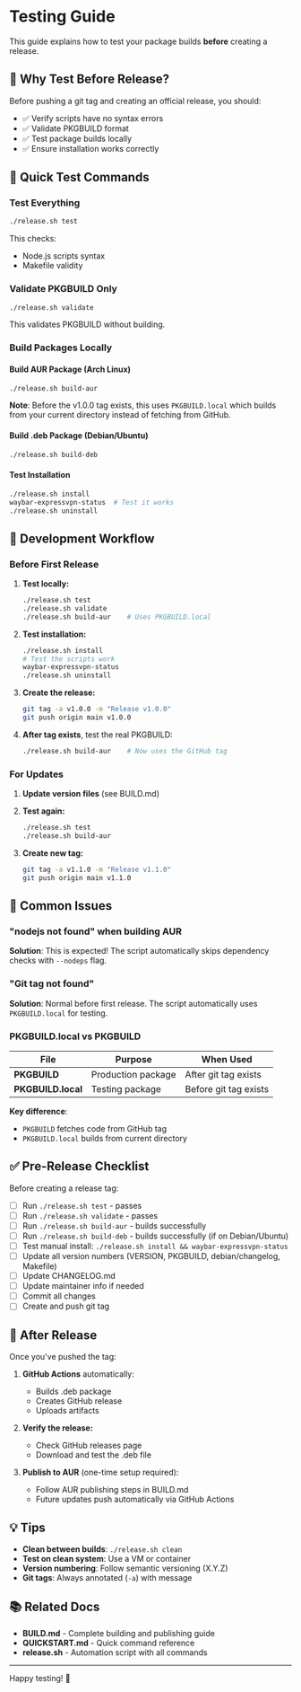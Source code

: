 # Testing Guide

This guide explains how to test your package builds **before** creating a release.

## 🧪 Why Test Before Release?

Before pushing a git tag and creating an official release, you should:
- ✅ Verify scripts have no syntax errors
- ✅ Validate PKGBUILD format
- ✅ Test package builds locally
- ✅ Ensure installation works correctly

## 📝 Quick Test Commands

### Test Everything
```bash
./release.sh test
```
This checks:
- Node.js scripts syntax
- Makefile validity

### Validate PKGBUILD Only
```bash
./release.sh validate
```
This validates PKGBUILD without building.

### Build Packages Locally

#### Build AUR Package (Arch Linux)
```bash
./release.sh build-aur
```

**Note**: Before the v1.0.0 tag exists, this uses `PKGBUILD.local` which builds from your current directory instead of fetching from GitHub.

#### Build .deb Package (Debian/Ubuntu)
```bash
./release.sh build-deb
```

#### Test Installation
```bash
./release.sh install
waybar-expressvpn-status  # Test it works
./release.sh uninstall
```

## 🔄 Development Workflow

### Before First Release

1. **Test locally:**
   ```bash
   ./release.sh test
   ./release.sh validate
   ./release.sh build-aur    # Uses PKGBUILD.local
   ```

2. **Test installation:**
   ```bash
   ./release.sh install
   # Test the scripts work
   waybar-expressvpn-status
   ./release.sh uninstall
   ```

3. **Create the release:**
   ```bash
   git tag -a v1.0.0 -m "Release v1.0.0"
   git push origin main v1.0.0
   ```

4. **After tag exists**, test the real PKGBUILD:
   ```bash
   ./release.sh build-aur    # Now uses the GitHub tag
   ```

### For Updates

1. **Update version files** (see BUILD.md)

2. **Test again:**
   ```bash
   ./release.sh test
   ./release.sh build-aur
   ```

3. **Create new tag:**
   ```bash
   git tag -a v1.1.0 -m "Release v1.1.0"
   git push origin main v1.1.0
   ```

## 🐛 Common Issues

### "nodejs not found" when building AUR

**Solution**: This is expected! The script automatically skips dependency checks with `--nodeps` flag.

### "Git tag not found" 

**Solution**: Normal before first release. The script automatically uses `PKGBUILD.local` for testing.

### PKGBUILD.local vs PKGBUILD

| File | Purpose | When Used |
|------|---------|-----------|
| **PKGBUILD** | Production package | After git tag exists |
| **PKGBUILD.local** | Testing package | Before git tag exists |

**Key difference**: 
- `PKGBUILD` fetches code from GitHub tag
- `PKGBUILD.local` builds from current directory

## ✅ Pre-Release Checklist

Before creating a release tag:

- [ ] Run `./release.sh test` - passes
- [ ] Run `./release.sh validate` - passes  
- [ ] Run `./release.sh build-aur` - builds successfully
- [ ] Run `./release.sh build-deb` - builds successfully (if on Debian/Ubuntu)
- [ ] Test manual install: `./release.sh install && waybar-expressvpn-status`
- [ ] Update all version numbers (VERSION, PKGBUILD, debian/changelog, Makefile)
- [ ] Update CHANGELOG.md
- [ ] Update maintainer info if needed
- [ ] Commit all changes
- [ ] Create and push git tag

## 🚀 After Release

Once you've pushed the tag:

1. **GitHub Actions** automatically:
   - Builds .deb package
   - Creates GitHub release
   - Uploads artifacts

2. **Verify the release:**
   - Check GitHub releases page
   - Download and test the .deb file

3. **Publish to AUR** (one-time setup required):
   - Follow AUR publishing steps in BUILD.md
   - Future updates push automatically via GitHub Actions

## 💡 Tips

- **Clean between builds**: `./release.sh clean`
- **Test on clean system**: Use a VM or container
- **Version numbering**: Follow semantic versioning (X.Y.Z)
- **Git tags**: Always annotated (`-a`) with message

## 📚 Related Docs

- **BUILD.md** - Complete building and publishing guide
- **QUICKSTART.md** - Quick command reference
- **release.sh** - Automation script with all commands

---

Happy testing! 🧪
